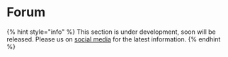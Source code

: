 # Forum

{% hint style="info" %}
This section is under development, soon will be released. Please us on [social media](../../../get-in-touch/contact-us.md) for the latest information.
{% endhint %}

